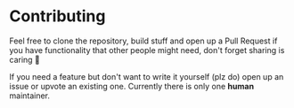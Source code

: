 # Contributing
Feel free to clone the repository, build stuff and open up 
a Pull Request if you have functionality that other people might need, 
don't forget sharing is caring 🤗


If you need a feature but don't want to write it yourself (plz do)
open up an issue or upvote an existing one. Currently there is only
one **human** maintainer.

